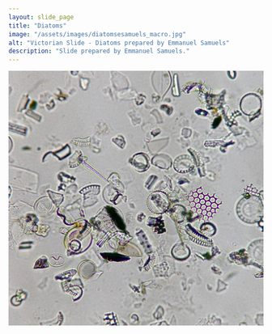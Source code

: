 ```yaml
---
layout: slide_page
title: "Diatoms"
image: "/assets/images/diatomsesamuels_macro.jpg"
alt: "Victorian Slide - Diatoms prepared by Emmanuel Samuels"
description: "Slide prepared by Emmanuel Samuels."
---
```


<img src="/assets/images/diatomsesamuels_micro.jpg" alt="Victorian Slide - Diatoms prepared by Emmanuel Samuels">
